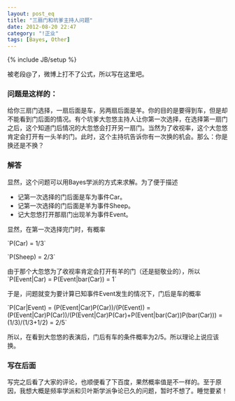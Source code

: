 ```yaml
---
layout: post_eq
title: "三扇门和坑爹主持人问题"
date: 2012-08-20 22:47
category: "!正业"
tags: [Bayes, Other]
---
```

{% include JB/setup %}

被老段@了，微博上打不了公式，所以写在这里吧。

### 问题是这样的：

给你三扇门选择，一扇后面是车，另两扇后面是羊。你的目的是要得到车，但是却不能看到门后面的情况。有个坑爹大忽悠主持人让你第一次选择，在选择第一扇门之后，这个知道门后情况的大忽悠会打开另一扇门。当然为了收视率，这个大忽悠肯定会打开有一头羊的门。此时，这个主持坑告诉你有一次换的机会。那么：你是换还是不换？

### 解答
显然，这个问题可以用Bayes学派的方式来求解。为了便于描述

- 记第一次选择的门后面是车为事件Car。
- 记第一次选择的门后面是羊为事件Sheep。
- 记大忽悠打开那扇门出现羊为事件Event。

显然，在第一次选择完门时，有概率

\`P(Car) = 1/3\`

\`P(Sheep) = 2/3\`

由于那个大忽悠为了收视率肯定会打开有羊的门（还是挺敬业的），所以\`P(Event|Car) = P(Event|bar(Car)) = 1\`

于是，问题就变为要计算已知事件Event发生的情况下，门后是车的概率

\`P(Car|Event) = (P(Event|Car)P(Car))/(P(Event)) = (P(Event|Car)P(Car))/(P(Event|Car)P(Car)+P(Event|bar(Car))P(bar(Car))) = (1/3)/(1/3+1/2) = 2/5\`

所以，在看到大忽悠的表演后，门后有车的条件概率为2/5。所以理论上说应该换。

### 写在后面
写完之后看了大家的评论，也顺便看了下百度，果然概率值是不一样的。至于原因，我想大概是频率学派和贝叶斯学派争论已久的问题，暂时不想了。睡觉要紧！
